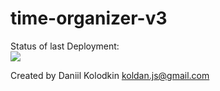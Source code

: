 # time-organizer-v3

Status of last Deployment: <br>
<img src="https://github.com/koldanJS/time-organizer-frontend/workflows/Deploy-to-Amazon-ECS/badge.svg?branch=master" ><br>

Created by Daniil Kolodkin <koldan.js@gmail.com>
